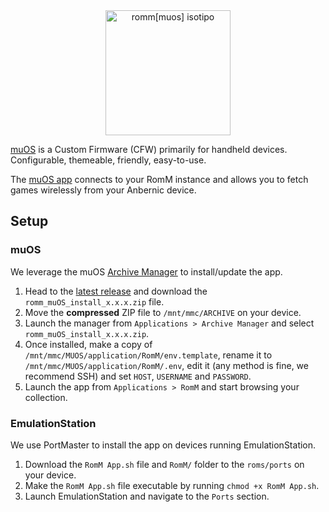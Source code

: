 <div align="center">
    <img src="../../resources/romm/integrations/muos.svg" height="200px" width="200px" alt="romm[muos] isotipo">
</div>

<a href="https://muos.dev" target="_blank">muOS</a> is a Custom Firmware (CFW) primarily for handheld devices. Configurable, themeable, friendly, easy-to-use.

The <a href="https://github.com/rommapp/muos-app" target="_blank">muOS app</a> connects to your RomM instance and allows you to fetch games wirelessly from your Anbernic device.

## Setup

### muOS

We leverage the muOS [Archive Manager](https://muos.dev/help/archive) to install/update the app.

1. Head to the [latest release](https://github.com/rommapp/muos-app/releases/latest) and download the `romm_muOS_install_x.x.x.zip` file.
2. Move the **compressed** ZIP file to `/mnt/mmc/ARCHIVE` on your device.
3. Launch the manager from `Applications > Archive Manager` and select `romm_muOS_install_x.x.x.zip`.
4. Once installed, make a copy of `/mnt/mmc/MUOS/application/RomM/env.template`, rename it to `/mnt/mmc/MUOS/application/RomM/.env`, edit it (any method is fine, we recommend SSH) and set `HOST`, `USERNAME` and `PASSWORD`.
5. Launch the app from `Applications > RomM` and start browsing your collection.

### EmulationStation

We use PortMaster to install the app on devices running EmulationStation.

1. Download the `RomM App.sh` file and `RomM/` folder to the `roms/ports` on your device.
2. Make the `RomM App.sh` file executable by running `chmod +x RomM App.sh`.
3. Launch EmulationStation and navigate to the `Ports` section.
